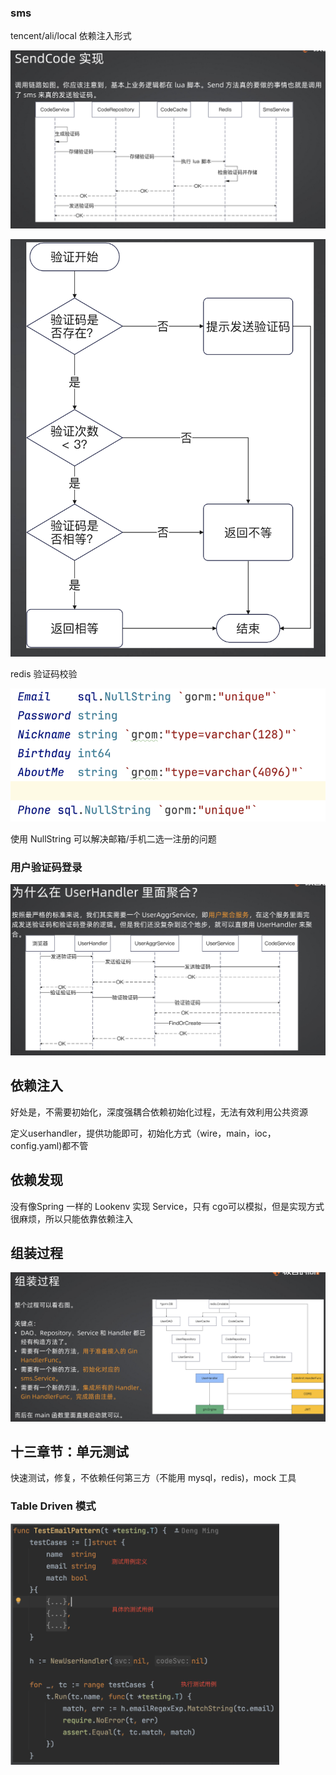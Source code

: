 ### sms

tencent/ali/local
依赖注入形式

![1720146369881](image/week3/1720146369881.png)

![1720146399102](image/week3/1720146399102.png)

redis 验证码校验

![1720146608821](image/week3/1720146608821.png)

使用 NullString 可以解决邮箱/手机二选一注册的问题

### 用户验证码登录

![1720146532512](image/week3/1720146532512.png)

## 依赖注入

好处是，不需要初始化，深度强耦合依赖初始化过程，无法有效利用公共资源

定义userhandler，提供功能即可，初始化方式（wire，main，ioc，config.yaml)都不管

## 依赖发现

没有像Spring 一样的 Lookenv 实现 Service，只有 cgo可以模拟，但是实现方式很麻烦，所以只能依靠依赖注入

## 组装过程

![1720162296956](image/week4/1720162296956.png)

## 十三章节：单元测试

快速测试，修复，不依赖任何第三方（不能用 mysql，redis)，mock 工具

### Table Driven 模式

![1721725158480](image/week4/1721725158480.png)
